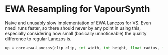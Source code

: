 # EWA Resampling for VapourSynth

Naive and unusably slow implementation of EWA Lanczos for VS. Even nnedi runs faster, so there should never by any point in using this, especially considering how small (basically unnoticeable) the quality difference to regular Lanczos is. 

```py
up = core.ewa.Lanczos(clip clip, int width, int height, float radius, float blur)
```
